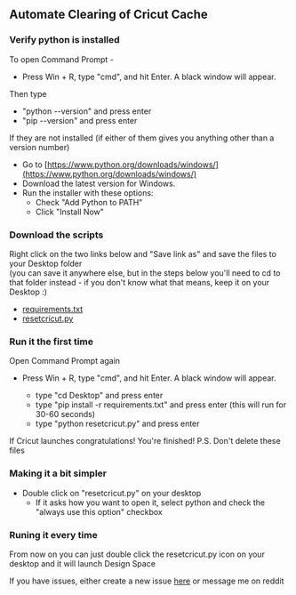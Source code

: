 Automate Clearing of Cricut Cache
---------------------------------

  
  

### Verify python is installed

To open Command Prompt -

*   Press Win + R, type "cmd", and hit Enter. A black window will appear.

Then type
*   "python --version" and press enter
*   "pip --version" and press enter

If they are not installed (if either of them gives you anything other than a version number)

*   Go to [https://www.python.org/downloads/windows/](https://www.python.org/downloads/windows/)
*   Download the latest version for Windows.
*   Run the installer with these options:
    *   Check "Add Python to PATH"
    *   Click "Install Now"

### Download the scripts

Right click on the two links below and "Save link as" and save the files to your Desktop folder  
(you can save it anywhere else, but in the steps below you'll need to cd to that folder instead - if you don't know what that means, keep it on your Desktop :)

*   [requirements.txt](https://raw.githubusercontent.com/michaeljcohen/cricut_cache/refs/heads/main/requirements.txt)
*   [resetcricut.py](https://raw.githubusercontent.com/michaeljcohen/cricut_cache/refs/heads/main/resetcricut.py)



### Run it the first time

Open Command Prompt again

*   Press Win + R, type "cmd", and hit Enter. A black window will appear.

    *   type "cd Desktop" and press enter
    *   type "pip install -r requirements.txt" and press enter (this will run for 30-60 seconds)
    *   type "python resetcricut.py" and press enter

If Cricut launches congratulations! You're finished! P.S. Don't delete these files

### Making it a bit simpler
*   Double click on "resetcricut.py" on your desktop
    * If it asks how you want to open it, select python and check the "always use this option" checkbox
      
### Runing it every time
From now on you can just double click the resetcricut.py icon on your desktop and it will launch Design Space


If you have issues, either create a new issue [here](https://github.com/michaeljcohen/cricut_cache/issues) or message me on reddit
